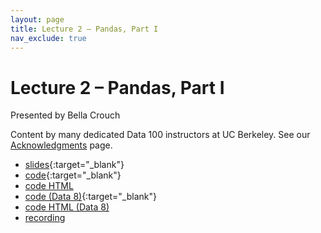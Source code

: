 ```yaml
---
layout: page
title: Lecture 2 – Pandas, Part I
nav_exclude: true
---
```


# Lecture 2 – Pandas, Part I

Presented by Bella Crouch

Content by many dedicated Data 100 instructors at UC Berkeley. See our [Acknowledgments](../../acks) page.

- [slides](https://docs.google.com/presentation/d/1Tqid2IqCYiOVqacYWxMbqZ-8vLMPpbo95PpaI-4gmxo/edit?usp=sharing){:target="_blank"}
- [code](https://data100.datahub.berkeley.edu/hub/user-redirect/git-pull?repo=https%3A%2F%2Fgithub.com%2FDS-100%2Fsu23-materials&branch=main&urlpath=lab%2Ftree%2Fsu23-materials%2Flec%2Flec02%2Flec02.ipynb){:target="_blank"}
- [code HTML](../../resources/assets/lectures/lec02/lec02.html)
- [code (Data 8)](https://data100.datahub.berkeley.edu/hub/user-redirect/git-pull?repo=https%3A%2F%2Fgithub.com%2FDS-100%2Fsu23-materials&branch=main&urlpath=lab%2Ftree%2Fsu23-materials%2Flec%2Flec02%2Fdata8_translation_examples.ipynb){:target="_blank"}
- [code HTML (Data 8)](../../resources/assets/lectures/lec02/data8_translation_examples.html)
- [recording](https://bcourses.berkeley.edu/courses/1525605/pages/lecture-2-pandas-part-i)

